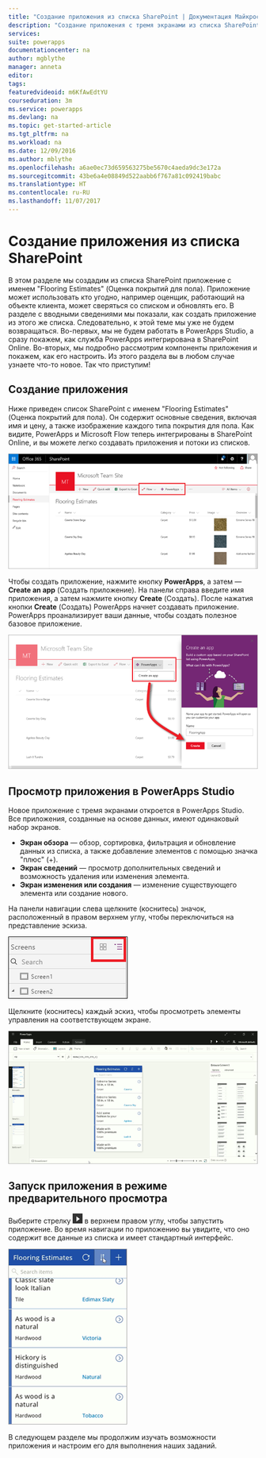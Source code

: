 ```yaml
---
title: "Создание приложения из списка SharePoint | Документация Майкрософт"
description: "Создание приложения с тремя экранами из списка SharePoint"
services: 
suite: powerapps
documentationcenter: na
author: mgblythe
manager: anneta
editor: 
tags: 
featuredvideoid: m6KfAwEdtYU
courseduration: 3m
ms.service: powerapps
ms.devlang: na
ms.topic: get-started-article
ms.tgt_pltfrm: na
ms.workload: na
ms.date: 12/09/2016
ms.author: mblythe
ms.openlocfilehash: a6ae0ec73d659563275be5670c4aeda9dc3e172a
ms.sourcegitcommit: 43be6a4e08849d522aabb6f767a81c092419babc
ms.translationtype: HT
ms.contentlocale: ru-RU
ms.lasthandoff: 11/07/2017
---
```

# <a name="generate-an-app-sharepoint-list"></a>Создание приложения из списка SharePoint
В этом разделе мы создадим из списка SharePoint приложение с именем "Flooring Estimates" (Оценка покрытий для пола). Приложение может использовать кто угодно, например оценщик, работающий на объекте клиента, может сверяться со списком и обновлять его. В разделе с вводными сведениями мы показали, как создать приложение из этого же списка. Следовательно, к этой теме мы уже не будем возвращаться. Во-первых, мы не будем работать в PowerApps Studio, а сразу покажем, как служба PowerApps интегрирована в SharePoint Online. Во-вторых, мы подробно рассмотрим компоненты приложения и покажем, как его настроить. Из этого раздела вы в любом случае узнаете что-то новое. Так что приступим!

## <a name="generate-the-app"></a>Создание приложения
Ниже приведен список SharePoint с именем "Flooring Estimates" (Оценка покрытий для пола). Он содержит основные сведения, включая имя и цену, а также изображение каждого типа покрытия для пола. Как видите, PowerApps и Microsoft Flow теперь интегрированы в SharePoint Online, и вы можете легко создавать приложения и потоки из списков.

![Список "Оценка покрытий для пола"](./media/learning-spo-app-generate/flooring-estimates-list.png)

Чтобы создать приложение, нажмите кнопку **PowerApps**, а затем — **Create an app** (Создать приложение). На панели справа введите имя приложения, а затем нажмите кнопку **Create** (Создать). После нажатия кнопки **Create** (Создать) PowerApps начнет создавать приложение. PowerApps проанализирует ваши данные, чтобы создать полезное базовое приложение.

![Создание приложения из списка](./media/learning-spo-app-generate/generate-app.png)

## <a name="view-the-app-in-powerapps-studio"></a>Просмотр приложения в PowerApps Studio
Новое приложение с тремя экранами откроется в PowerApps Studio. Все приложения, созданные на основе данных, имеют одинаковый набор экранов.

* **Экран обзора** — обзор, сортировка, фильтрация и обновление данных из списка, а также добавление элементов с помощью значка "плюс" (+).
* **Экран сведений** — просмотр дополнительных сведений и возможность удаления или изменения элемента.
* **Экран изменения или создания** — изменение существующего элемента или создание нового.

На панели навигации слева щелкните (коснитесь) значок, расположенный в правом верхнем углу, чтобы переключиться на представление эскиза.

![Переключение представлений](./media/learning-spo-app-generate/toggle-view.png)

Щелкните (коснитесь) каждый эскиз, чтобы просмотреть элементы управления на соответствующем экране.

![Созданное приложение](./media/learning-spo-app-generate/generate-finished-app.png)

## <a name="run-the-app-in-preview-mode"></a>Запуск приложения в режиме предварительного просмотра
Выберите стрелку ![Стрелка запуска предварительного просмотра приложения](./media/learning-spo-app-generate/f5-arrow-sm.png) в верхнем правом углу, чтобы запустить приложение. Во время навигации по приложению вы увидите, что оно содержит все данные из списка и имеет стандартный интерфейс.

![Запуск приложения в режиме предварительного просмотра](./media/learning-spo-app-generate/generate-run-app.png)

В следующем разделе мы продолжим изучать возможности приложения и настроим его для выполнения наших заданий.

